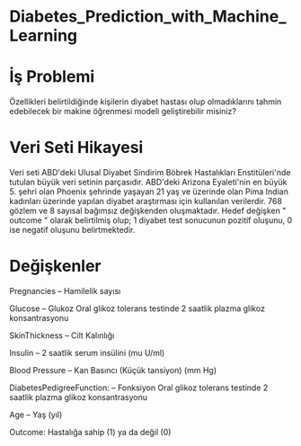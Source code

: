 # Diabetes_Prediction_with_Machine_Learning

# İş Problemi

Özellikleri belirtildiğinde kişilerin diyabet
hastası olup olmadıklarını tahmin edebilecek
bir makine öğrenmesi modeli geliştirebilir
misiniz?

# Veri Seti Hikayesi

Veri seti ABD'deki Ulusal Diyabet
Sindirim Böbrek Hastalıkları Enstitüleri'nde
tutulan büyük veri setinin parçasıdır.
ABD'deki Arizona Eyaleti'nin en büyük 5. şehri olan Phoenix şehrinde yaşayan 21
yaş ve üzerinde olan Pima Indian kadınları üzerinde yapılan diyabet araştırması
için kullanılan verilerdir.
768 gözlem ve 8 sayısal bağımsız değişkenden oluşmaktadır.
Hedef değişken "
outcome " olarak belirtilmiş olup;
1
diyabet test sonucunun pozitif oluşunu,
0
ise negatif oluşunu belirtmektedir.


# Değişkenler

Pregnancies – Hamilelik sayısı

Glucose – Glukoz
Oral glikoz tolerans testinde 2 saatlik plazma glikoz konsantrasyonu

SkinThickness – Cilt Kalınlığı

Insulin – 2 saatlik serum insülini (mu U/ml)

Blood Pressure – Kan Basıncı (Küçük tansiyon) (mm Hg)

DiabetesPedigreeFunction: – Fonksiyon
Oral glikoz tolerans testinde 2 saatlik plazma glikoz konsantrasyonu

Age – Yaş (yıl)

Outcome: Hastalığa sahip (1) ya da değil (0)


